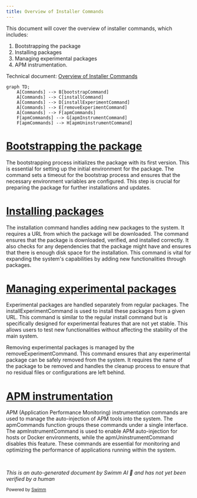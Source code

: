 ```yaml
---
title: Overview of Installer Commands
---
```

This document will cover the overview of installer commands, which includes:

1. Bootstrapping the package
2. Installing packages
3. Managing experimental packages
4. APM instrumentation.

Technical document: <SwmLink doc-title="Overview of Installer Commands">[Overview of Installer Commands](/.swm/overview-of-installer-commands.g964fcns.sw.md)</SwmLink>

```mermaid
graph TD;
    A[Commands] --> B[bootstrapCommand]
    A[Commands] --> C[installCommand]
    A[Commands] --> D[installExperimentCommand]
    A[Commands] --> E[removeExperimentCommand]
    A[Commands] --> F[apmCommands]
    F[apmCommands] --> G[apmInstrumentCommand]
    F[apmCommands] --> H[apmUninstrumentCommand]
```

# [Bootstrapping the package](https://app.swimm.io/repos/Z2l0aHViJTNBJTNBZGF0YWRvZy1hZ2VudCUzQSUzQVN3aW1tLURlbW8=/docs/g964fcns#bootstrapcommand)

The bootstrapping process initializes the package with its first version. This is essential for setting up the initial environment for the package. The command sets a timeout for the bootstrap process and ensures that the necessary environment variables are configured. This step is crucial for preparing the package for further installations and updates.

# [Installing packages](https://app.swimm.io/repos/Z2l0aHViJTNBJTNBZGF0YWRvZy1hZ2VudCUzQSUzQVN3aW1tLURlbW8=/docs/g964fcns#installcommand)

The installation command handles adding new packages to the system. It requires a URL from which the package will be downloaded. The command ensures that the package is downloaded, verified, and installed correctly. It also checks for any dependencies that the package might have and ensures that there is enough disk space for the installation. This command is vital for expanding the system's capabilities by adding new functionalities through packages.

# [Managing experimental packages](https://app.swimm.io/repos/Z2l0aHViJTNBJTNBZGF0YWRvZy1hZ2VudCUzQSUzQVN3aW1tLURlbW8=/docs/g964fcns#installexperimentcommand)

Experimental packages are handled separately from regular packages. The installExperimentCommand is used to install these packages from a given URL. This command is similar to the regular install command but is specifically designed for experimental features that are not yet stable. This allows users to test new functionalities without affecting the stability of the main system.

Removing experimental packages is managed by the removeExperimentCommand. This command ensures that any experimental package can be safely removed from the system. It requires the name of the package to be removed and handles the cleanup process to ensure that no residual files or configurations are left behind.

# [APM instrumentation](https://app.swimm.io/repos/Z2l0aHViJTNBJTNBZGF0YWRvZy1hZ2VudCUzQSUzQVN3aW1tLURlbW8=/docs/g964fcns#apmcommands)

APM (Application Performance Monitoring) instrumentation commands are used to manage the auto-injection of APM tools into the system. The apmCommands function groups these commands under a single interface. The apmInstrumentCommand is used to enable APM auto-injection for hosts or Docker environments, while the apmUninstrumentCommand disables this feature. These commands are essential for monitoring and optimizing the performance of applications running within the system.

&nbsp;

*This is an auto-generated document by Swimm AI 🌊 and has not yet been verified by a human*

<SwmMeta version="3.0.0" repo-id="Z2l0aHViJTNBJTNBZGF0YWRvZy1hZ2VudCUzQSUzQVN3aW1tLURlbW8=" repo-name="datadog-agent"><sup>Powered by [Swimm](/)</sup></SwmMeta>
